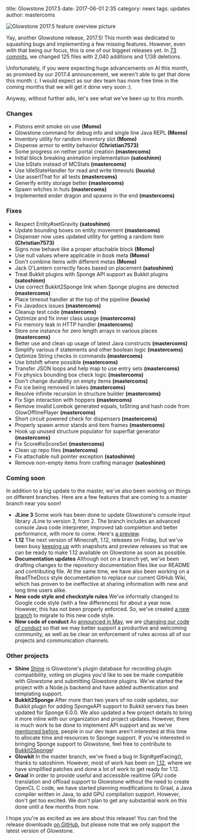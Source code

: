 title: Glowstone 2017.5
date: 2017-06-01 2:35
category: news
tags: updates
author: mastercoms

![Glowstone 2017.5 feature overview picture](http://i.imgur.com/d6FTTuj.png)

Yay, another Glowstone release, 2017.5! This month was dedicated to squashing bugs and implementing a few missing features. However, even with that being our focus, this is one of our biggest releases yet. In [73 commits](https://github.com/GlowstoneMC/Glowstone/compare/e09773a3efa75bfb04517061197009072e8f9edd...2d5dca319cb2568859bb9ca7f4f6630fdda36b5b), we changed 125 files with 2,040 additions and 1,138 deletions.

Unfortunately, if you were expecting huge advancements on AI this month, as promised by our 2017.4 announcement, we weren't able to get that done this month :(.  I would expect as our dev team has more free time in the coming months that we will get it done very soon :).

Anyway, without further ado, let's see what we've been up to this month.

### Changes
* Pistons emit smoke on use **(Momo)**
* Glowstone command for debug info and single line Java REPL **(Momo)**
* Inventory utility for random inventory slot **(Momo)**
* Dispense armor to entity behavior **(Christian7573)**
* Some progress on nether portal creation **(mastercoms)**
* Initial block breaking animation implementation **(satoshinm)**
* Use bStats instead of MCStats **(mastercoms)**
* Use IdleStateHandler for read and write timeouts **(louxiu)**
* Use assertThat for all tests **(mastercoms)**
* Generify entity storage better **(mastercoms)**
* Spawn witches in huts **(mastercoms)**
* Implemented ender dragon and spawns in the end **(mastercoms)**

### Fixes
* Respect Entity#setGravity **(satoshinm)**
* Update bounding boxes on entity movement **(mastercoms)**
* Dispenser now uses updated utility for getting a random item **(Christian7573)**
* Signs now behave like a proper attachable block **(Momo)**
* Use null values where applicable in book meta **(Momo)**
* Don't combine items with different metas **(Momo)**
* Jack O'Lantern correctly faces based on placement **(satoshinm)**
* Treat Bukkit plugins with Sponge API support as Bukkit plugins **(satoshinm)**
* Use correct Bukkit2Sponge link when Sponge plugins are detected **(mastercoms)**
* Place timeout handler at the top of the pipeline **(louxiu)**
* Fix Javadocs issues **(mastercoms)**
* Cleanup test code **(mastercoms)**
* Optimize and fix inner class usage **(mastercoms)**
* Fix memory leak in HTTP handler **(mastercoms)**
* Store one instance for zero length arrays in various places **(mastercoms)**
* Better use and clean up usage of latest Java constructs **(mastercoms)**
* Simplify various if statements and other boolean logic **(mastercoms)**
* Optimize String checks in commands **(mastercoms)**
* Use bitshift where possible **(mastercoms)**
* Transfer JSON loops and help map to use entry sets **(mastercoms)**
* Fix physics bounding box check logic **(mastercoms)**
* Don't change durability on empty items **(mastercoms)**
* Fix ice being removed in lakes **(mastercoms)**
* Resolve infinite recursion in structure builder **(mastercoms)**
* Fix Sign interaction with hoppers **(mastercoms)**
* Remove invalid Lombok generated equals, toString and hash code from GlowOfflinePlayer **(mastercoms)**
* Short circuit powered check for dispensers **(mastercoms)**
* Properly spawn armor stands and item frames **(mastercoms)**
* Hook up unused structure populator for superflat generator **(mastercoms)**
* Fix Score#isScoreSet **(mastercoms)**
* Clean up repo files **(mastercoms)**
* Fix attachable null pointer exception **(satoshinm)**
* Remove non-empty items from crafting manager **(satoshinm)**

### Coming soon

In addition to a big update to the master, we've also been working on things on different branches. Here are a few features that are coming to a master branch near you soon!

* **JLine 3**
Some work has been done to update Glowstone's console input library JLine to version 3, from 2. The branch includes an advanced console Java code interpreter, improved tab completion and better performance, with more to come. Here's [a preview](https://asciinema.org/a/0p8rtk7x13s65yhs4ffzjcn14).
* **1.12**
The next version of Minecraft, 1.12, releases on Friday, but we've been busy [keeping up](https://github.com/GlowstoneMC/Glowstone/pull/477) with snapshots and preview releases so that we can be ready to make 1.12 available on Glowstone as soon as possible.
* **Documentation updates**
Although not on a branch yet, we've been drafting changes to the repository documentation files like our README and contributing file. At the same time, we have also been working on a ReadTheDocs style documentation to replace our current GitHub Wiki, which has proven to be ineffective at sharing information with new and long time users alike.
* **New code style and checkstyle rules**
We've informally changed to Google code style (with a few differences) for about a year now. However, this has not been properly enforced. So, we've created [a new branch](https://github.com/GlowstoneMC/Glowstone/tree/new-checkstyle) to migrate to this new code style.
* **New code of conduct**
As [announced in May](https://forums.glowstone.net/topic/61/new-code-of-conduct/), we are [changing our code of conduct](https://github.com/GlowstoneMC/Glowstone/pull/488) so that we may better support a productive and welcoming community, as well as be clear on enforcement of rules across all of our projects and communication channels.

### Other projects

* **Shine**
[Shine](https://github.com/GlowstoneMC/Shine) is Glowstone's plugin database for recording plugin compatibility, voting on plugins you'd like to see be made compatible with Glowstone and submitting Glowstone plugins. We've started the project with a Node.js backend and have added authentication and templating support.
* **Bukkit2Sponge**
After more than two years of no code updates, our Bukkit plugin for adding SpongeAPI support to Bukkit servers has been updated for Sponge 6.0.0. We also updated a few project details to bring it more inline with our organization and project updates. However, there is much work to be done to implement API support and as we've [mentioned before](https://forums.glowstone.net/topic/45/about-sponge/7), people in our dev team aren't interested at this time to allocate time and resources to Sponge support. If you're interested in bringing Sponge support to Glowstone, feel free to contribute to [Bukkit2Sponge](https://github.com/GlowstoneMC/Bukkit2Sponge)!
* **Glowkit**
In the master branch, we've fixed a bug in Sign#getFacing(), thanks to satoshinm. However, most of work has been on [1.12](https://github.com/GlowstoneMC/Glowkit/pull/11), where we have simplified patches and done a lot of work to get ready for 1.12.
* **Graal**
In order to provide useful and accessible realtime GPU code translation and offload support to Glowstone without the need to create OpenCL C code, we have started planning modifications to Graal, a Java compiler written in Java, to add GPU compilation support. However, don't get too excited. We don't plan to get any substantial work on this done until a few months from now.

I hope you're as excited as we are about this release! You can find the release downloads [on GitHub](https://github.com/GlowstoneMC/Glowstone/releases/tag/2017.5), but please note that we only support the latest version of Glowstone.
